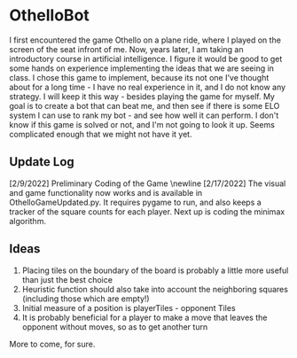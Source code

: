 # OthelloBot

I first encountered the game Othello on a plane ride, where I played on the screen of the seat infront of me. Now, years later, I am taking an introductory course in artificial intelligence. I figure it would be good to get some hands on experience implementing the ideas that we are seeing in class. I chose this game to implement, because its not one I've thought about for a long time - I have no real experience in it, and I do not know any strategy. I will keep it this way - besides playing the game for myself. My goal is to create a bot that can beat me, and then see if there is some ELO system I can use to rank my bot - and see how well it can perform. I don't know if this game is solved or not, and I'm not going to look it up. Seems complicated enough that we might not have it yet.

Update Log
----------
[2/9/2022] Preliminary Coding of the Game
\newline
[2/17/2022] The visual and game functionality now works and is available in OthelloGameUpdated.py. It requires pygame to run, and also keeps a tracker of the square counts for each player. Next up is coding the minimax algorithm.

Ideas
-----
1. Placing tiles on the boundary of the board is probably a little more useful than just the best choice
2. Heuristic function should also take into account the neighboring squares (including those which are empty!)
3. Initial measure of a position is playerTiles - opponent Tiles
4. It is probably beneficial for a player to make a move that leaves the opponent without moves, so as to get another turn

More to come, for sure.
